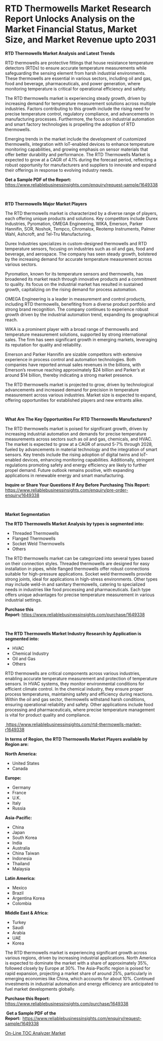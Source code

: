 <p><h1>RTD Thermowells Market Research Report Unlocks Analysis on the Market Financial Status, Market Size, and Market Revenue upto 2031</h1></p><p><strong>RTD Thermowells Market Analysis and Latest Trends</strong></p>
<p><p>RTD thermowells are protective fittings that house resistance temperature detectors (RTDs) to ensure accurate temperature measurements while safeguarding the sensing element from harsh industrial environments. These thermowells are essential in various sectors, including oil and gas, food and beverage, pharmaceuticals, and power generation, where monitoring temperature is critical for operational efficiency and safety.</p><p>The RTD thermowells market is experiencing steady growth, driven by increasing demand for temperature measurement solutions across multiple industries. Factors contributing to this growth include the rising need for precise temperature control, regulatory compliance, and advancements in manufacturing processes. Furthermore, the focus on industrial automation and smart factory technologies is propelling the adoption of RTD thermowells.</p><p>Emerging trends in the market include the development of customized thermowells, integration with IoT-enabled devices to enhance temperature monitoring capabilities, and growing emphasis on sensor materials that offer better durability and performance. The RTD Thermowells Market is expected to grow at a CAGR of 4.1% during the forecast period, reflecting a robust opportunity for manufacturers and suppliers to innovate and expand their offerings in response to evolving industry needs.</p></p>
<p><strong>Get a Sample PDF of the Report:&nbsp;</strong> <a href="https://www.reliablebusinessinsights.com/enquiry/request-sample/1649338?utm_campaign=1674&utm_medium=2&utm_source=Github&utm_content=ia&utm_term=29122024&utm_id=rtd-thermowells">https://www.reliablebusinessinsights.com/enquiry/request-sample/1649338</a></p>
<p>&nbsp;</p>
<p><strong>RTD Thermowells Major Market Players</strong></p>
<p><p>The RTD thermowells market is characterized by a diverse range of players, each offering unique products and solutions. Key competitors include Durex Industries, Pyromation, OMEGA Engineering, WIKA, Emerson, Parker Hannifin, SOR, Noshok, Tempco, Chromalox, Reotemp Instruments, Palmer Wahl, Ashcroft, and Tel-Tru Manufacturing.</p><p>Durex Industries specializes in custom-designed thermowells and RTD temperature sensors, focusing on industries such as oil and gas, food and beverage, and aerospace. The company has seen steady growth, bolstered by the increasing demand for accurate temperature measurement across various sectors.</p><p>Pyromation, known for its temperature sensors and thermowells, has broadened its market reach through innovative products and a commitment to quality. Its focus on the industrial market has resulted in sustained growth, capitalizing on the rising demand for process automation.</p><p>OMEGA Engineering is a leader in measurement and control products, including RTD thermowells, benefiting from a diverse product portfolio and strong brand recognition. The company continues to experience robust growth driven by the industrial automation trend, expanding its geographical reach.</p><p>WIKA is a prominent player with a broad range of thermowells and temperature measurement solutions, supported by strong international sales. The firm has seen significant growth in emerging markets, leveraging its reputation for quality and reliability.</p><p>Emerson and Parker Hannifin are sizable competitors with extensive experience in process control and automation technologies. Both companies have reported annual sales revenues in the billions, with Emerson’s revenue reaching approximately $24 billion and Parker’s at around $14 billion, thereby indicating a strong market presence.</p><p>The RTD thermowells market is projected to grow, driven by technological advancements and increased demand for precision in temperature measurement across various industries. Market size is expected to expand, offering opportunities for established players and new entrants alike.</p></p>
<p>&nbsp;</p>
<p><strong>What Are The Key Opportunities For RTD Thermowells Manufacturers?</strong></p>
<p><p>The RTD thermowells market is poised for significant growth, driven by increasing industrial automation and demands for precise temperature measurements across sectors such as oil and gas, chemicals, and HVAC. The market is expected to grow at a CAGR of around 5-7% through 2028, fueled by advancements in material technology and the integration of smart sensors. Key trends include the rising adoption of digital twins and IoT-enabled devices, enhancing monitoring capabilities. Additionally, stringent regulations promoting safety and energy efficiency are likely to further propel demand. Future outlook remains positive, with expanding applications in renewable energy and smart manufacturing.</p></p>
<p><strong>Inquire or Share Your Questions If Any Before Purchasing This Report:</strong> <a href="https://www.reliablebusinessinsights.com/enquiry/pre-order-enquiry/1649338?utm_campaign=1674&utm_medium=2&utm_source=Github&utm_content=ia&utm_term=29122024&utm_id=rtd-thermowells">https://www.reliablebusinessinsights.com/enquiry/pre-order-enquiry/1649338</a></p>
<p>&nbsp;</p>
<p><strong>Market Segmentation</strong></p>
<p><strong>The RTD Thermowells Market Analysis by types is segmented into:</strong></p>
<p><ul><li>Threaded Thermowells</li><li>Flanged Thermowells</li><li>Socket Weld Thermowells</li><li>Others</li></ul></p>
<p><p>The RTD thermowells market can be categorized into several types based on their connection styles. Threaded thermowells are designed for easy installation in pipes, while flanged thermowells offer robust connections suitable for high-pressure applications. Socket weld thermowells provide strong joints, ideal for applications in high-stress environments. Other types may include weld-in and sanitary thermowells, catering to specialized needs in industries like food processing and pharmaceuticals. Each type offers unique advantages for precise temperature measurement in various industrial settings.</p></p>
<p><strong>Purchase this Report:&nbsp;</strong><a href="https://www.reliablebusinessinsights.com/purchase/1649338?utm_campaign=1674&utm_medium=2&utm_source=Github&utm_content=ia&utm_term=29122024&utm_id=rtd-thermowells">https://www.reliablebusinessinsights.com/purchase/1649338</a></p>
<p>&nbsp;</p>
<p><strong>The RTD Thermowells Market Industry Research by Application is segmented into:</strong></p>
<p><ul><li>HVAC</li><li>Chemical Industry</li><li>Oil and Gas</li><li>Others</li></ul></p>
<p><p>RTD thermowells are critical components across various industries, enabling accurate temperature measurement and protection of temperature sensors. In HVAC systems, they monitor environmental conditions for efficient climate control. In the chemical industry, they ensure proper process temperatures, maintaining safety and efficiency during reactions. Within the oil and gas sector, thermowells withstand harsh conditions, ensuring operational reliability and safety. Other applications include food processing and pharmaceuticals, where precise temperature management is vital for product quality and compliance.</p></p>
<p><a href="https://www.reliablebusinessinsights.com/rtd-thermowells-market-r1649338?utm_campaign=1674&utm_medium=2&utm_source=Github&utm_content=ia&utm_term=29122024&utm_id=rtd-thermowells">&nbsp;https://www.reliablebusinessinsights.com/rtd-thermowells-market-r1649338</a></p>
<p><strong>In terms of Region, the RTD Thermowells Market Players available by Region are:</strong></p>
<p>
    <p> <strong> North America: </strong>
        <ul>
            <li>United States</li>
            <li>Canada</li>
        </ul>
        </p> 
    <p> <strong> Europe: </strong>
        <ul>
            <li>Germany</li>
            <li>France</li>
            <li>U.K.</li>
            <li>Italy</li>
            <li>Russia</li>
        </ul>
        </p> 
    <p> <strong> Asia-Pacific: </strong>
        <ul>
            <li>China</li>
            <li>Japan</li>
            <li>South Korea</li>
            <li>India</li>
            <li>Australia</li>
            <li>China Taiwan</li>
            <li>Indonesia</li>
            <li>Thailand</li>
            <li>Malaysia</li>
        </ul>
        </p> 
    <p> <strong> Latin America: </strong>
        <ul>
            <li>Mexico</li>
            <li>Brazil</li>
            <li>Argentina Korea</li>
            <li>Colombia</li>
        </ul>
        </p> 
    <p> <strong> Middle East & Africa: </strong>
        <ul>
            <li>Turkey</li>
            <li>Saudi</li>
            <li>Arabia</li>
            <li>UAE</li>
            <li>Korea</li>
        </ul>
    </p>
    </p>
<p><p>The RTD thermowells market is experiencing significant growth across various regions, driven by increasing industrial applications. North America is expected to dominate the market with a share of approximately 35%, followed closely by Europe at 30%. The Asia-Pacific region is poised for rapid expansion, projecting a market share of around 25%, particularly in emerging economies like China, which accounts for about 10%. Continued investments in industrial automation and energy efficiency are anticipated to fuel market developments globally.</p></p>
<p><strong>Purchase this Report: </strong><a href="https://www.reliablebusinessinsights.com/purchase/1649338?utm_campaign=1674&utm_medium=2&utm_source=Github&utm_content=ia&utm_term=29122024&utm_id=rtd-thermowells">https://www.reliablebusinessinsights.com/purchase/1649338</a></p>
<p>&nbsp;<strong>Get a Sample PDF of the Report:&nbsp;&nbsp;</strong><a href="https://www.reliablebusinessinsights.com/enquiry/request-sample/1649338?utm_campaign=1674&utm_medium=2&utm_source=Github&utm_content=ia&utm_term=29122024&utm_id=rtd-thermowells">https://www.reliablebusinessinsights.com/enquiry/request-sample/1649338</a></p>
<p><strong></strong></p>
<p><p><a href="https://github.com/mookiesville/Market-Research-Report-List-1/blob/main/on-line-toc-analyzer-market.md?utm_campaign=1674&utm_medium=2&utm_source=Github&utm_content=ia&utm_term=29122024&utm_id=rtd-thermowells">On-Line TOC Analyzer Market</a></p></p>